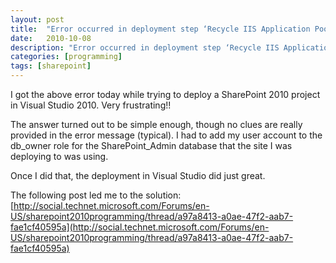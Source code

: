 ```yaml
---
layout: post
title:  "Error occurred in deployment step ‘Recycle IIS Application Pool’: The local SharePoint server is not available. Check that the server is running and connected to the SharePoint farm."
date:   2010-10-08
description: "Error occurred in deployment step ‘Recycle IIS Application Pool’: The local SharePoint server is not available. Check that the server is running and connected to the SharePoint farm."
categories: [programming]
tags: [sharepoint]
---
```

I got the above error today while trying to deploy a SharePoint 2010 project in Visual Studio 2010.  Very frustrating!!

The answer turned out to be simple enough, though no clues are really provided in the error message (typical).  I had to add my user account to the db_owner role for the SharePoint_Admin database that the site I was deploying to was using.

Once I did that, the deployment in Visual Studio did just great.

The following post led me to the solution: [http://social.technet.microsoft.com/Forums/en-US/sharepoint2010programming/thread/a97a8413-a0ae-47f2-aab7-fae1cf40595a](http://social.technet.microsoft.com/Forums/en-US/sharepoint2010programming/thread/a97a8413-a0ae-47f2-aab7-fae1cf40595a)
